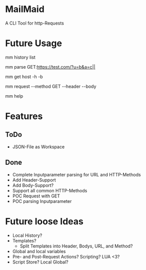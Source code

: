 # MailMaid
A CLI Tool for http-Requests

# Future Usage

mm history list

mm parse GET:https://test.com/?u=b&a=c||

mm get host -h -b 

mm request --method GET --header --body

mm help

# Features

## ToDo

- JSON-File as Workspace

## Done

- Complete Inputparameter parsing for URL and HTTP-Methods
- Add Header-Support
- Add Body-Support?
- Support all common HTTP-Methods
- POC Request with GET
- POC parsing Inputparameter

# Future loose Ideas
- Local History?
- Templates?
    - Split Templates into Header, Bodys, URL, and Method?
- Global and local variables
- Pre- and Post-Request Actions? Scripting? LUA <3?
- Script Store? Local Global?

